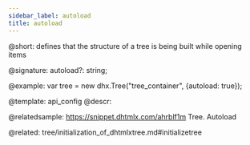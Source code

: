 ```yaml
---
sidebar_label: autoload
title: autoload
---          
```


@short: defines that the structure of a tree is being built while opening items

@signature: autoload?: string;

@example: 
var tree = new dhx.Tree("tree_container", {autoload: true});


@template:	api_config
@descr: 

@relatedsample: https://snippet.dhtmlx.com/ahrblf1m	Tree. Autoload

@related: tree/initialization_of_dhtmlxtree.md#initializetree